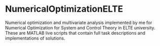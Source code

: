 # NumericalOptimizationELTE
Numerical optimization and multivariate analysis implemented by me for Numerical Optimization for System and Control Theory in ELTE university. 
These are MATLAB live scripts that contain full task descriptions and implementations of solutions. 
